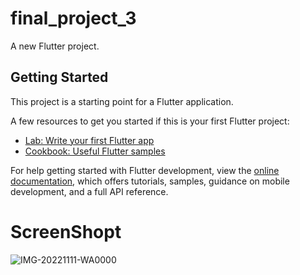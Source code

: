 # final_project_3

A new Flutter project.

## Getting Started

This project is a starting point for a Flutter application.

A few resources to get you started if this is your first Flutter project:

- [Lab: Write your first Flutter app](https://docs.flutter.dev/get-started/codelab)
- [Cookbook: Useful Flutter samples](https://docs.flutter.dev/cookbook)

For help getting started with Flutter development, view the
[online documentation](https://docs.flutter.dev/), which offers tutorials,
samples, guidance on mobile development, and a full API reference.


# ScreenShopt




![IMG-20221111-WA0000](https://user-images.githubusercontent.com/106115385/201360608-af70af32-f927-47d7-b87f-d4823cd9bfde.jpg)
